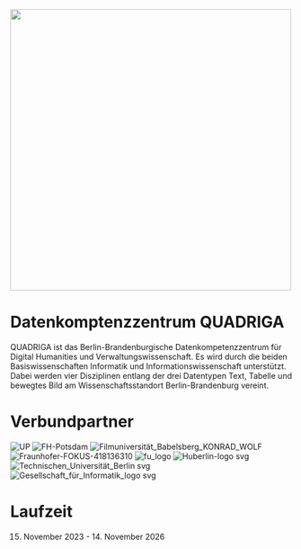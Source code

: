 
<img src="https://github.com/quadriga-dk/quadriga-dk.github.io/assets/166709081/5c12adcd-43c0-4f45-908b-a83dd00af81f" width="500">

# Datenkomptenzzentrum QUADRIGA
QUADRIGA ist das Berlin-Brandenburgische Datenkompetenzzentrum für Digital Humanities und Verwaltungswissenschaft. Es wird durch die beiden Basiswissenschaften Informatik und Informationswissenschaft unterstützt. Dabei werden vier Disziplinen entlang der drei Datentypen Text, Tabelle und bewegtes Bild am Wissenschaftsstandort Berlin-Brandenburg vereint.

# Verbundpartner
![UP](https://github.com/quadriga-dk/quadriga-dk.github.io/assets/166709081/214065a6-edda-4ef9-adc9-89f5bc86f65b)
![FH-Potsdam](https://github.com/quadriga-dk/quadriga-dk.github.io/assets/166709081/4a076e20-692f-4519-bbb4-df9b19e30633)
![Filmuniversität_Babelsberg_KONRAD_WOLF](https://github.com/quadriga-dk/quadriga-dk.github.io/assets/166709081/c34c50f3-9d64-4713-8a47-f64af1267ca7)
![Fraunhofer-FOKUS-418136310](https://github.com/quadriga-dk/quadriga-dk.github.io/assets/166709081/eed73da0-961d-4900-bd8b-4b09502ed5ef)
![fu_logo](https://github.com/quadriga-dk/quadriga-dk.github.io/assets/166709081/e738218b-1027-4948-b10d-bdaaa159a666)
![Huberlin-logo svg](https://github.com/quadriga-dk/quadriga-dk.github.io/assets/166709081/00a08c49-ae80-4d5b-a236-ceb5d7492435)
![Technischen_Universität_Berlin svg](https://github.com/quadriga-dk/quadriga-dk.github.io/assets/166709081/2f4ca8a0-6c42-4432-b4e7-65923c404b07)
![Gesellschaft_für_Informatik_logo svg](https://github.com/quadriga-dk/quadriga-dk.github.io/assets/166709081/3a4026b4-944f-4271-b135-e5918665a143)

# Laufzeit
15. November 2023 -  14. November 2026






